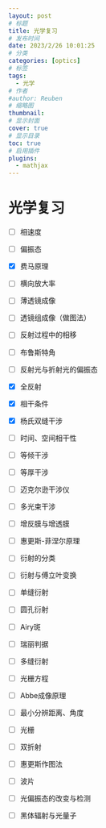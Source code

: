 ```yaml
---
layout: post
# 标题
title: 光学复习 
# 发布时间
date: 2023/2/26 10:01:25  
# 分类
categories: [optics] 
# 标签
tags:
  - 光学
# 作者
#author: Reuben
# 缩略图
thumbnail: 
# 显示封面
cover: true
# 显示目录
toc: true
# 启用插件
plugins:
  - mathjax
---
```


# 光学复习

- [ ] 相速度
- [ ] 偏振态
- [x] 费马原理
- [ ] 横向放大率
- [ ] 薄透镜成像
- [ ] 透镜组成像（做图法）
- [ ] 反射过程中的相移
- [ ] 布鲁斯特角
- [ ] 反射光与折射光的偏振态
- [x] 全反射
- [x] 相干条件
- [x] 杨氏双缝干涉
- [ ] 时间、空间相干性
- [ ] 等倾干涉
- [ ] 等厚干涉
- [ ] 迈克尔逊干涉仪
- [ ] 多光束干涉
- [ ] 增反膜与增透膜
- [ ] 惠更斯-菲涅尔原理
- [ ] 衍射的分类
- [ ] 衍射与傅立叶变换
- [ ] 单缝衍射
- [ ] 圆孔衍射
- [ ] Airy斑
- [ ] 瑞丽判据
- [ ] 多缝衍射
- [ ] 光栅方程
- [ ] Abbe成像原理
- [ ] 最小分辨距离、角度
- [ ] 光栅
- [ ] 双折射
- [ ] 惠更斯作图法
- [ ] 波片
- [ ] 光偏振态的改变与检测
- [ ] 黑体辐射与光量子

